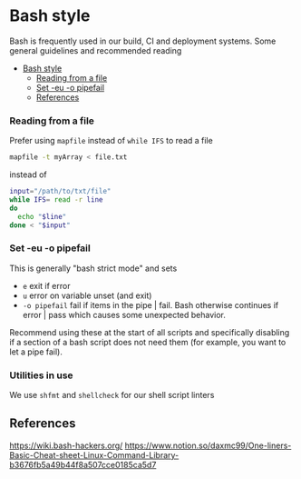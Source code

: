 # Bash style

Bash is frequently used in our build, CI and deployment systems. Some general guidelines and recommended reading

- [Bash style](#bash-style)
  - [Reading from a file](#reading-from-a-file)
  - [Set -eu -o pipefail](#set--eu--o-pipefail)
  - [References](#references)

### Reading from a file

Prefer using `mapfile` instead of `while IFS` to read a file

```bash
mapfile -t myArray < file.txt
```

instead of

```bash
input="/path/to/txt/file"
while IFS= read -r line
do
  echo "$line"
done < "$input"
```

### Set -eu -o pipefail

This is generally "bash strict mode" and  sets

- `e` exit if error
- `u` error on variable unset (and exit)
- `-o pipefail` fail if items in the pipe | fail. Bash otherwise continues if error | pass which causes some unexpected behavior.

Recommend using these at the start of all scripts and specifically disabling if a section of a bash script does not need them (for example, you want to let a pipe fail).

### Utilities in use

We use `shfmt` and `shellcheck` for our shell script linters

## References

<https://wiki.bash-hackers.org/>
<https://www.notion.so/daxmc99/One-liners-Basic-Cheat-sheet-Linux-Command-Library-b3676fb5a49b44f8a507cce0185ca5d7>
